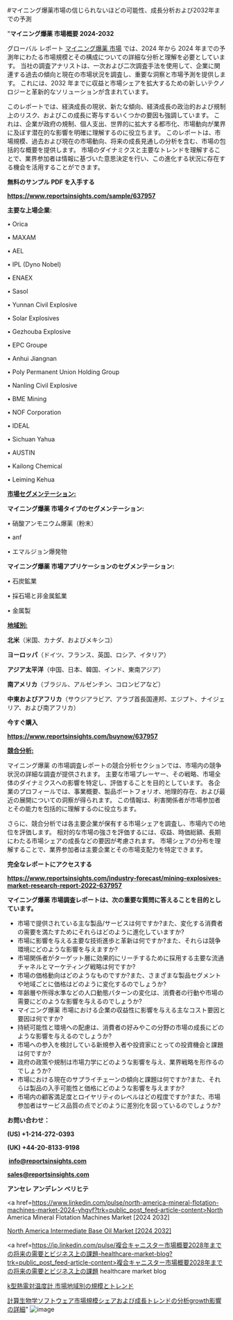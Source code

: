 #マイニング爆薬市場の信じられないほどの可能性、成長分析および2032年までの予測

"<strong>マイニング爆薬 市場概要 2024-2032</strong>

グローバル レポート <a href=https://www.reportsinsights.com/sample/637957>マイニング爆薬 市場</a> では、2024 年から 2024 年までの予測年にわたる市場規模とその構成についての詳細な分析と理解を必要としています。 当社の調査アナリストは、一次および二次調査手法を使用して、企業に関連する過去の傾向と現在の市場状況を調査し、重要な洞察と市場予測を提供します。 これには、2032 年までに収益と市場シェアを拡大​​するための新しいテクノロジーと革新的なソリューションが含まれています。

このレポートでは、経済成長の現状、新たな傾向、経済成長の政治的および規制上のリスク、およびこの成長に寄与するいくつかの要因も強調しています。 これは、企業が政府の規制、個人支出、世界的に拡大する都市化、市場動向が業界に及ぼす潜在的な影響を明確に理解するのに役立ちます。 このレポートは、市場規模、過去および現在の市場動向、将来の成長見通しの分析を含む、市場の包括的な概要を提供します。 市場のダイナミクスと主要なトレンドを理解することで、業界参加者は情報に基づいた意思決定を行い、この進化する状況に存在する機会を活用することができます。

<strong><b>無料のサンプル PDF を入手する</b></strong>

<a href=https://www.reportsinsights.com/sample/637957><strong><u>https://www.reportsinsights.com/sample/637957</u></strong></a>

<strong>主要な上場企業:</strong>

• Orica

• MAXAM

• AEL

• IPL (Dyno Nobel)

• ENAEX

• Sasol

• Yunnan Civil Explosive

• Solar Explosives

• Gezhouba Explosive

• EPC Groupe

• Anhui Jiangnan

• Poly Permanent Union Holding Group

• Nanling Civil Explosive

• BME Mining

• NOF Corporation

• IDEAL

• Sichuan Yahua

• AUSTIN

• Kailong Chemical

• Leiming Kehua

<strong><u>市場セグメンテーション</u></strong><strong><u>:</u></strong>

<strong>マイニング爆薬 市場タイプのセグメンテーション:</strong>

• 硝酸アンモニウム爆薬（粉末）

• anf

• エマルジョン爆発物

<strong>マイニング爆薬 市場アプリケーションのセグメンテーション:</strong>

• 石炭鉱業

• 採石場と非金属鉱業

• 金属製

<strong><u>地域別</u></strong><strong><u>:</u></strong>

<strong>北米</strong>（米国、カナダ、およびメキシコ）

<strong>ヨーロッパ</strong>（ドイツ、フランス、英国、ロシア、イタリア）

<strong>アジア太平洋</strong>（中国、日本、韓国、インド、東南アジア）

<strong>南アメリカ</strong>（ブラジル、アルゼンチン、コロンビアなど）

<strong>中東およびアフリカ</strong>（サウジアラビア、アラブ首長国連邦、エジプト、ナイジェリア、および南アフリカ）

<strong>今すぐ購入</strong>

<a href=https://www.reportsinsights.com/buynow/637957><strong><u>https://www.reportsinsights.com/buynow/637957</u></strong></a>

<strong><u>競合分析:</u></strong>

マイニング爆薬 の市場調査レポートの競合分析セクションでは、市場内の競争状況の詳細な調査が提供されます。 主要な市場プレーヤー、その戦略、市場全体のダイナミクスへの影響を特定し、評価することを目的としています。 各企業のプロフィールでは、事業概要、製品ポートフォリオ、地理的存在、および最近の展開についての洞察が得られます。 この情報は、利害関係者が市場参加者とその能力を包括的に理解するのに役立ちます。

さらに、競合分析では各主要企業が保有する市場シェアを調査し、市場内での地位を評価します。 相対的な市場の強さを評価するには、収益、時価総額、長期にわたる市場シェアの成長などの要因が考慮されます。 市場シェアの分布を理解することで、業界参加者は主要企業とその市場支配力を特定できます。

<strong>完全なレポートにアクセスする</strong>

<a href=https://www.reportsinsights.com/industry-forecast/mining-explosives-market-research-report-2022-637957><strong><u><b>https://www.reportsinsights.com/industry-forecast/mining-explosives-market-research-report-2022-637957</b></u></strong></a>

<strong><b>マイニング爆薬 市場調査レポートは、次の重要な質問に答えることを目的としています。</b></strong>
<ul>
  <li>市場で提供されている主な製品/サービスは何ですか?また、変化する消費者の需要を満たすためにそれらはどのように進化していますか?</li>
  <li>市場に影響を与える主要な技術進歩と革新は何ですか?また、それらは競争環境にどのような影響を与えますか?</li>
  <li>市場関係者がターゲット層に効果的にリーチするために採用する主要な流通チャネルとマーケティング戦略は何ですか?</li>
  <li>市場の価格動向はどのようなものですか?また、さまざまな製品セグメントや地域ごとに価格はどのように変化するのでしょうか?</li>
  <li>年齢層や所得水準などの人口動態パターンの変化は、消費者の行動や市場の需要にどのような影響を与えるのでしょうか?</li>
  <li>マイニング爆薬 市場における企業の収益性に影響を与える主なコスト要因と要因は何ですか?</li>
  <li>持続可能性と環境への配慮は、消費者の好みやこの分野の市場の成長にどのような影響を与えるのでしょうか?</li>
  <li>市場への参入を検討している新規参入者や投資家にとっての投資機会と課題は何ですか?</li>
  <li>政府の政策や規制は市場力学にどのような影響を与え、業界戦略を形作るのでしょうか?</li>
  <li>市場における現在のサプライチェーンの傾向と課題は何ですか?また、それらは製品の入手可能性と価格にどのような影響を与えますか?</li>
  <li>市場内の顧客満足度とロイヤリティのレベルはどの程度ですか?また、市場参加者はサービス品質の点でどのように差別化を図っているのでしょうか?</li>
</ul>
<strong>お問い合わせ：</strong>

<strong>(US) +1-214-272-0393</strong>

<strong>(UK) +44-20-8133-9198</strong>

<strong> </strong><a href=info@reportsinsights.com><strong><u>info@reportsinsights.com</u></strong></a>

<a href=sales@reportsinsights.com><strong><u>sales@reportsinsights.com</u></strong></a>

<strong>アンセレ アンデレン ベリヒテ</strong>

<a href=https://www.linkedin.com/pulse/north-america-mineral-flotation-machines-market-2024-yhgvf?trk=public_post_feed-article-content>North America Mineral Flotation Machines Market [2024 2032]</a>

<a href=https://www.linkedin.com/pulse/north-america-intermediate-base-oil-market-2024-landscape-s0kcf/>North America Intermediate Base Oil Market [2024 2032]</a>

<a href=https://jp.linkedin.com/pulse/複合キャニスター市場概要2028年までの将来の需要とビジネス上の課題-healthcare-market-blog?trk=public_post_feed-article-content>複合キャニスター市場概要2028年までの将来の需要とビジネス上の課題 healthcare market blog</a>

<a href=https://www.linkedin.com/pulse/k型熱電対温度計-市場地域別の規模とトレンド-reports-insights-expert/>k型熱電対温度計 市場地域別の規模とトレンド</a>

<a href=https://www.linkedin.com/pulse/計算生物学ソフトウェア市場規模シェアおよび成長トレンドの分析growth影響の詳細-tribunal-analytics-360-zmpnf/>計算生物学ソフトウェア市場規模シェアおよび成長トレンドの分析growth影響の詳細</a>"
![image](https://github.com/ahaan12367/RIMarket24/assets/158471582/222bd4bb-79f5-4275-af6b-6b34c5cff521)
